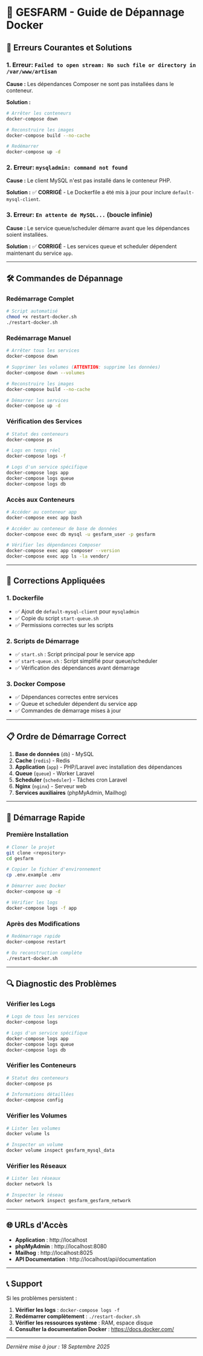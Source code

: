 # 🐳 GESFARM - Guide de Dépannage Docker

## 🚨 **Erreurs Courantes et Solutions**

### **1. Erreur: `Failed to open stream: No such file or directory in /var/www/artisan`**

**Cause :** Les dépendances Composer ne sont pas installées dans le conteneur.

**Solution :**
```bash
# Arrêter les conteneurs
docker-compose down

# Reconstruire les images
docker-compose build --no-cache

# Redémarrer
docker-compose up -d
```

### **2. Erreur: `mysqladmin: command not found`**

**Cause :** Le client MySQL n'est pas installé dans le conteneur PHP.

**Solution :** ✅ **CORRIGÉ** - Le Dockerfile a été mis à jour pour inclure `default-mysql-client`.

### **3. Erreur: `En attente de MySQL...` (boucle infinie)**

**Cause :** Le service queue/scheduler démarre avant que les dépendances soient installées.

**Solution :** ✅ **CORRIGÉ** - Les services queue et scheduler dépendent maintenant du service `app`.

---

## 🛠️ **Commandes de Dépannage**

### **Redémarrage Complet**
```bash
# Script automatisé
chmod +x restart-docker.sh
./restart-docker.sh
```

### **Redémarrage Manuel**
```bash
# Arrêter tous les services
docker-compose down

# Supprimer les volumes (ATTENTION: supprime les données)
docker-compose down --volumes

# Reconstruire les images
docker-compose build --no-cache

# Démarrer les services
docker-compose up -d
```

### **Vérification des Services**
```bash
# Statut des conteneurs
docker-compose ps

# Logs en temps réel
docker-compose logs -f

# Logs d'un service spécifique
docker-compose logs app
docker-compose logs queue
docker-compose logs db
```

### **Accès aux Conteneurs**
```bash
# Accéder au conteneur app
docker-compose exec app bash

# Accéder au conteneur de base de données
docker-compose exec db mysql -u gesfarm_user -p gesfarm

# Vérifier les dépendances Composer
docker-compose exec app composer --version
docker-compose exec app ls -la vendor/
```

---

## 🔧 **Corrections Appliquées**

### **1. Dockerfile**
- ✅ Ajout de `default-mysql-client` pour `mysqladmin`
- ✅ Copie du script `start-queue.sh`
- ✅ Permissions correctes sur les scripts

### **2. Scripts de Démarrage**
- ✅ `start.sh` : Script principal pour le service app
- ✅ `start-queue.sh` : Script simplifié pour queue/scheduler
- ✅ Vérification des dépendances avant démarrage

### **3. Docker Compose**
- ✅ Dépendances correctes entre services
- ✅ Queue et scheduler dépendent du service app
- ✅ Commandes de démarrage mises à jour

---

## 📋 **Ordre de Démarrage Correct**

1. **Base de données** (`db`) - MySQL
2. **Cache** (`redis`) - Redis
3. **Application** (`app`) - PHP/Laravel avec installation des dépendances
4. **Queue** (`queue`) - Worker Laravel
5. **Scheduler** (`scheduler`) - Tâches cron Laravel
6. **Nginx** (`nginx`) - Serveur web
7. **Services auxiliaires** (phpMyAdmin, Mailhog)

---

## 🚀 **Démarrage Rapide**

### **Première Installation**
```bash
# Cloner le projet
git clone <repository>
cd gesfarm

# Copier le fichier d'environnement
cp .env.example .env

# Démarrer avec Docker
docker-compose up -d

# Vérifier les logs
docker-compose logs -f app
```

### **Après des Modifications**
```bash
# Redémarrage rapide
docker-compose restart

# Ou reconstruction complète
./restart-docker.sh
```

---

## 🔍 **Diagnostic des Problèmes**

### **Vérifier les Logs**
```bash
# Logs de tous les services
docker-compose logs

# Logs d'un service spécifique
docker-compose logs app
docker-compose logs queue
docker-compose logs db
```

### **Vérifier les Conteneurs**
```bash
# Statut des conteneurs
docker-compose ps

# Informations détaillées
docker-compose config
```

### **Vérifier les Volumes**
```bash
# Lister les volumes
docker volume ls

# Inspecter un volume
docker volume inspect gesfarm_mysql_data
```

### **Vérifier les Réseaux**
```bash
# Lister les réseaux
docker network ls

# Inspecter le réseau
docker network inspect gesfarm_gesfarm_network
```

---

## 🌐 **URLs d'Accès**

- **Application** : http://localhost
- **phpMyAdmin** : http://localhost:8080
- **Mailhog** : http://localhost:8025
- **API Documentation** : http://localhost/api/documentation

---

## 📞 **Support**

Si les problèmes persistent :

1. **Vérifier les logs** : `docker-compose logs -f`
2. **Redémarrer complètement** : `./restart-docker.sh`
3. **Vérifier les ressources système** : RAM, espace disque
4. **Consulter la documentation Docker** : https://docs.docker.com/

---

*Dernière mise à jour : 18 Septembre 2025*
